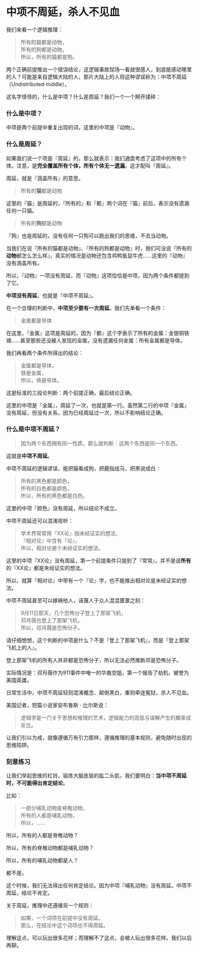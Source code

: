 # 中项不周延，杀人不见血


我们来看一个逻辑推理：

>   所有的猫都是动物，<br />
>   所有的狗都是动物，<br />所以，所有的猫都是狗。

两个正确前提推出一个错误结论，这逻辑事故现场一看就很感人，到底能感动哪里的人？可能是来自逻辑大陆的人，那片大陆上的人将这种谬误称为：中项不周延（Undistributed middle）。

这名字怪怪的，什么是中项？什么是周延？我们一个一个掰开揉碎：

### 什么是中项？

中项是两个前提中重复出现的词，这里的中项是『动物』。

### 什么是周延？

如果我们说一个项是『周延』的，那么就表示：我们通盘考虑了这项中的所有个体。注意，是**完全覆盖所有个体，所有个体无一遗漏**。这才配叫『周延』。

周延，就是『涵盖所有』的意思。

>   所有的**猫**都是动物

这里的『猫』是周延的，『所有的』和『都』两个词在『猫』前后，表示没有遗漏任何一只猫。

>   所有的**狗**都是动物

『狗』也是周延的，没有任何一只狗可以跑出我们的思维，不去当动物。

当我们在说『所有的猫都是动物』、『所有的狗都是动物』时，我们可没说『所有的**动物**都怎么怎么样』，真实的情况是动物还包含鸡鸭鱼鼠牛虎……这里的『动物』没有涵盖所有。

所以，『动物』一项没有周延，而『动物』这项恰恰是中项，因为两个条件都提到了它。

**中项没有周延**，也就是『中项不周延』。

在一个合理的判断中，**中项至少要有一次周延**。我们先单看一个条件：

>   金属都是导体

在这里，『金属』这项是周延的，因为『都』这个字表示了所有的金属：金银铜铁锡……甚至那些还没被人发现的金属，没有遗漏任何金属：所有金属都是导体。

我们再看两个条件所得出的结论：

>   金属都是导体，<br />
>   铁是金属，<br />
>   所以，铁是导体。

这是标准的三段论判断：两个前提正确，最后结论正确。

这里的中项是『金属』，周延了一次，也就是第一行。虽然第二行的中项『金属』没有周延，但没有关系，因为已经周延过一次，所以不影响结论正确。

### 什么是中项不周延？

>   因为两个东西拥有同一性质，那么就判断：这两个东西是同一个东西。

这就是**中项不周延**。

中项不周延的逻辑谬误，能把猫看成狗，把鹿指成马，把黑说成白：

>   所有的黑色都是颜色，<br />
>   所有的白色都是颜色，<br />
>   所以，所有的黑色都是白色。

这里的中项『颜色』没有周延，所以结论不成立。

中项不周延还可以混淆视听：

>   学术界常常用『XX论』指未经证实的想法，<br />
>   『相对论』中含有『论』，<br />所以，相对论是个未经证实的想法。

这里的中项『XX论』没有周延，第一个前提条件只提到了『常常』，并不是说**所有**的『XX论』都是未经证实的想法。

所以，就算『相对论』中带有一个『论』字，也不能推出相对论是未经证实的想法。

中项不周延甚至可以嫁祸他人，诬蔑人于众人混混噩噩之刻：

>   9月11日那天，几个恐怖分子登上了那架飞机，<br />
>   邓月薇也登上了那架飞机，<br />
>   所以，邓月薇是恐怖分子。

请仔细想想，这个判断的中项是什么？不是『登上了那架飞机』，而是『登上那架飞机上的人』。

登上那架飞机的所有人并非都是恐怖分子，所以无法必然推断邓是恐怖分子。

实际情况是：邓月薇作为911事件中唯一的华裔空姐，第一个报告了劫机，被誉为美国英雄。

日常生活中，中项不周延轻则混淆概念、颠倒黑白，重则牵连冤狱，杀人不见血。

美国记者，短篇小说家安布鲁斯 · 比尔斯说：

>   逻辑学是一门关于思想和推理的艺术，逻辑能力的高低与误解产生的概率成反比。

让我们引以为戒，就像遵循万有引力那样，遵循推理的基本规则，避免随时出现的思维陷阱。

### 刻意练习

让我们举起思维的杠铃，锻炼大脑皮层的肱二头肌，我们要明白：**当中项不周延时，不可能得出肯定结论**。

比如：

>   一部分哺乳动物是脊椎动物，<br />
>   所有的人都是哺乳动物，<br />
>   所以，……

所以，所有的人都是脊椎动物？

所以，所有的脊椎动物都是哺乳动物？

所以，所有的哺乳动物都是人？

都不是。

这个时候，我们无法得出任何肯定结论。因为中项『哺乳动物』没有周延。中项不周延，结论不肯定。

关于周延，推理中还遵循另一个规则：

>   如果，一个词项在前提中没有周延，<br />
>   那么，在结论中这个词项也不得周延。

理解这点，可以玩出很多花样；而理解不了这点，会被人玩出很多花样。我们以后再聊。

